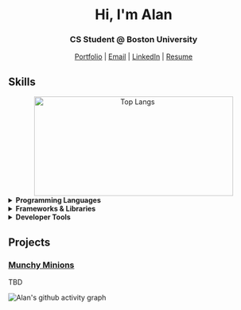 <h1 align="center">Hi, I'm Alan</h1>
<h3 align="center">CS Student @ Boston University</h3>

<p align="center">
  <a href="https://alan0893.github.io/" target="_blank">Portfolio</a> |
  <a href="mailto:alanl07905@gmail.com" target="_blank">Email</a> |
  <a href="https://www.linkedin.com/in/alanl193/" target="_blank">LinkedIn</a> |
  <a href="https://alan0893.github.io/resume.pdf" target="_blank">Resume</a>
</p>

## Skills
<div align="center">
  <img src="https://github-stats-iota-umber.vercel.app/api/top-langs/?username=alan0893&layout=compact&langs_count=10&theme=react" width="400" height="200" alt="Top Langs">
</div>
<details>
  <summary><strong>Programming Languages</strong></summary>
  <p align="left">
    <img src="https://skillicons.dev/icons?i=javascript,html,css,java,python,bash,ocaml,latex,cpp,md" />
  </p>
</details>

<details>
  <summary><strong>Frameworks & Libraries</strong></summary>
  <p align="left">
    <img src="https://skillicons.dev/icons?i=react,express,nextjs,vite,bootstrap,materialui,nodejs,npm,tailwind" />
  </p>
</details>

<details>
  <summary><strong>Developer Tools</strong></summary>
  <p align="left">
    <img src="https://skillicons.dev/icons?i=git,github,postman,vscode,webstorm,firebase,netlify,vercel,emacs,anaconda,arduino" />
  </p>
</details>

## Projects

### [Munchy Minions](https://github.com/Alan0893/Recipe)
TBD


![Alan's github activity graph](https://github-readme-activity-graph.vercel.app/graph?username=Alan0893&theme=react&area_color=61DAFB&area=true&radius=6)
